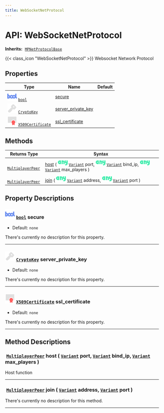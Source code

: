 ```yaml
---
title: WebSocketNetProtocol
---
```

    
# API: WebSocketNetProtocol

**Inherits:** <img src="/icons/MPNetProtocolBase.svg" class="class-icon" alt=""> [`MPNetProtocolBase`](/docs/api/MPNetProtocolBase)

{{< class_icon "WebSocketNetProtocol" >}} Websocket Network Protocol



## Properties

| Type | Name | Default |
|---|---|---|
|<img src="https://raw.githubusercontent.com/godotengine/godot/master/editor/icons/bool.svg" class="class-icon" alt=""> [`bool`](https://docs.godotengine.org/en/stable/classes/class_bool.html)|[secure](/docs/api/WebSocketNetProtocol#secure)||
|<img src="https://raw.githubusercontent.com/godotengine/godot/master/editor/icons/CryptoKey.svg" class="class-icon" alt=""> [`CryptoKey`](https://docs.godotengine.org/en/stable/classes/class_cryptokey.html)|[server_private_key](/docs/api/WebSocketNetProtocol#server_private_key)||
|<img src="https://raw.githubusercontent.com/godotengine/godot/master/editor/icons/X509Certificate.svg" class="class-icon" alt=""> [`X509Certificate`](https://docs.godotengine.org/en/stable/classes/class_x509certificate.html)|[ssl_certificate](/docs/api/WebSocketNetProtocol#ssl_certificate)||


## Methods

| Returns Type | Syntax |
|---|---|
|<img src="https://raw.githubusercontent.com/godotengine/godot/master/editor/icons/MultiplayerPeer.svg" class="class-icon" alt=""> [`MultiplayerPeer`](https://docs.godotengine.org/en/stable/classes/class_multiplayerpeer.html)|[host](/docs/api/WebSocketNetProtocol#host) ( <img src="https://raw.githubusercontent.com/godotengine/godot/master/editor/icons/Variant.svg" class="class-icon" alt=""> <a href="https://docs.godotengine.org/en/stable/classes/class_variant.html"><code>Variant</code></a> port, <img src="https://raw.githubusercontent.com/godotengine/godot/master/editor/icons/Variant.svg" class="class-icon" alt=""> <a href="https://docs.godotengine.org/en/stable/classes/class_variant.html"><code>Variant</code></a> bind_ip, <img src="https://raw.githubusercontent.com/godotengine/godot/master/editor/icons/Variant.svg" class="class-icon" alt=""> <a href="https://docs.godotengine.org/en/stable/classes/class_variant.html"><code>Variant</code></a> max_players )|
|<img src="https://raw.githubusercontent.com/godotengine/godot/master/editor/icons/MultiplayerPeer.svg" class="class-icon" alt=""> [`MultiplayerPeer`](https://docs.godotengine.org/en/stable/classes/class_multiplayerpeer.html)|[join](/docs/api/WebSocketNetProtocol#join) ( <img src="https://raw.githubusercontent.com/godotengine/godot/master/editor/icons/Variant.svg" class="class-icon" alt=""> <a href="https://docs.godotengine.org/en/stable/classes/class_variant.html"><code>Variant</code></a> address, <img src="https://raw.githubusercontent.com/godotengine/godot/master/editor/icons/Variant.svg" class="class-icon" alt=""> <a href="https://docs.godotengine.org/en/stable/classes/class_variant.html"><code>Variant</code></a> port )|






## Property Descriptions

<h3 class="property-title" id="secure"> <img src="https://raw.githubusercontent.com/godotengine/godot/master/editor/icons/bool.svg" class="class-icon" alt=""> <a href="https://docs.godotengine.org/en/stable/classes/class_bool.html"><code>bool</code></a> secure </h3>

- Default: `none`



There's currently no description for this property.

---
<h3 class="property-title" id="server_private_key"> <img src="https://raw.githubusercontent.com/godotengine/godot/master/editor/icons/CryptoKey.svg" class="class-icon" alt=""> <a href="https://docs.godotengine.org/en/stable/classes/class_cryptokey.html"><code>CryptoKey</code></a> server_private_key </h3>

- Default: `none`



There's currently no description for this property.

---
<h3 class="property-title" id="ssl_certificate"> <img src="https://raw.githubusercontent.com/godotengine/godot/master/editor/icons/X509Certificate.svg" class="class-icon" alt=""> <a href="https://docs.godotengine.org/en/stable/classes/class_x509certificate.html"><code>X509Certificate</code></a> ssl_certificate </h3>

- Default: `none`



There's currently no description for this property.

---


## Method Descriptions

<h3 class="property-title" id="host"> <img src="https://raw.githubusercontent.com/godotengine/godot/master/editor/icons/MultiplayerPeer.svg" class="class-icon" alt=""> <a href="https://docs.godotengine.org/en/stable/classes/class_multiplayerpeer.html"><code>MultiplayerPeer</code></a> host ( <a href="https://docs.godotengine.org/en/stable/classes/class_variant.html"><code>Variant</code></a> <span class="method-arg">port</span>, <a href="https://docs.godotengine.org/en/stable/classes/class_variant.html"><code>Variant</code></a> <span class="method-arg">bind_ip</span>, <a href="https://docs.godotengine.org/en/stable/classes/class_variant.html"><code>Variant</code></a> <span class="method-arg">max_players</span> ) </h3>



Host function

---
<h3 class="property-title" id="join"> <img src="https://raw.githubusercontent.com/godotengine/godot/master/editor/icons/MultiplayerPeer.svg" class="class-icon" alt=""> <a href="https://docs.godotengine.org/en/stable/classes/class_multiplayerpeer.html"><code>MultiplayerPeer</code></a> join ( <a href="https://docs.godotengine.org/en/stable/classes/class_variant.html"><code>Variant</code></a> <span class="method-arg">address</span>, <a href="https://docs.godotengine.org/en/stable/classes/class_variant.html"><code>Variant</code></a> <span class="method-arg">port</span> ) </h3>



There's currently no description for this method.

---




